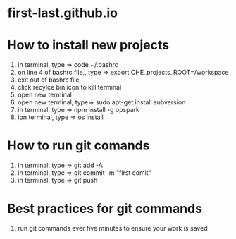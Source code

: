 # first-last.github.io

# How to install new projects
1) in terminal, type => code ~/.bashrc
2) on line 4 of bashrc file,, type => export CHE_projects_ROOT=/workspace
3) exit out of bashrc file
4) click recylce bin icon to kill terminal
5) open new terminal
6) open new terminal, type=> sudo apt-get install subversion
7) in terminal, type => npm install -g opspark
8) ipn terminal, type => os install

# How to run git comands
1) in terminal, type => git add -A
2) in terminal, type => git commit -m "first comit"
3) in terminal, type => git push

# Best practices for git commands
1) run git commands ever five minutes to ensure your work is saved
